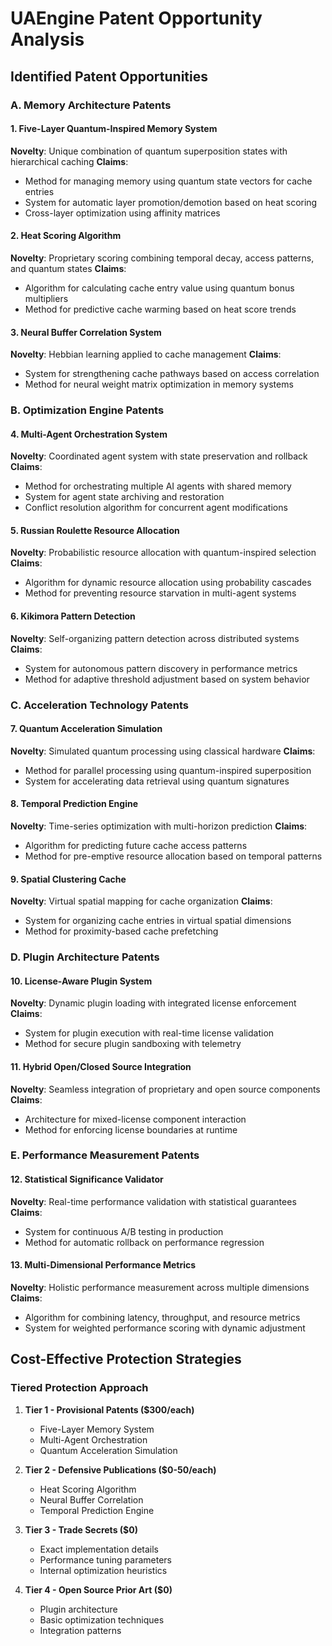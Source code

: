 # UAEngine Patent Opportunity Analysis

## Identified Patent Opportunities

### A. Memory Architecture Patents

#### 1. Five-Layer Quantum-Inspired Memory System
**Novelty**: Unique combination of quantum superposition states with hierarchical caching
**Claims**:
- Method for managing memory using quantum state vectors for cache entries
- System for automatic layer promotion/demotion based on heat scoring
- Cross-layer optimization using affinity matrices

#### 2. Heat Scoring Algorithm
**Novelty**: Proprietary scoring combining temporal decay, access patterns, and quantum states
**Claims**:
- Algorithm for calculating cache entry value using quantum bonus multipliers
- Method for predictive cache warming based on heat score trends

#### 3. Neural Buffer Correlation System
**Novelty**: Hebbian learning applied to cache management
**Claims**:
- System for strengthening cache pathways based on access correlation
- Method for neural weight matrix optimization in memory systems

### B. Optimization Engine Patents

#### 4. Multi-Agent Orchestration System
**Novelty**: Coordinated agent system with state preservation and rollback
**Claims**:
- Method for orchestrating multiple AI agents with shared memory
- System for agent state archiving and restoration
- Conflict resolution algorithm for concurrent agent modifications

#### 5. Russian Roulette Resource Allocation
**Novelty**: Probabilistic resource allocation with quantum-inspired selection
**Claims**:
- Algorithm for dynamic resource allocation using probability cascades
- Method for preventing resource starvation in multi-agent systems

#### 6. Kikimora Pattern Detection
**Novelty**: Self-organizing pattern detection across distributed systems
**Claims**:
- System for autonomous pattern discovery in performance metrics
- Method for adaptive threshold adjustment based on system behavior

### C. Acceleration Technology Patents

#### 7. Quantum Acceleration Simulation
**Novelty**: Simulated quantum processing using classical hardware
**Claims**:
- Method for parallel processing using quantum-inspired superposition
- System for accelerating data retrieval using quantum signatures

#### 8. Temporal Prediction Engine
**Novelty**: Time-series optimization with multi-horizon prediction
**Claims**:
- Algorithm for predicting future cache access patterns
- Method for pre-emptive resource allocation based on temporal patterns

#### 9. Spatial Clustering Cache
**Novelty**: Virtual spatial mapping for cache organization
**Claims**:
- System for organizing cache entries in virtual spatial dimensions
- Method for proximity-based cache prefetching

### D. Plugin Architecture Patents

#### 10. License-Aware Plugin System
**Novelty**: Dynamic plugin loading with integrated license enforcement
**Claims**:
- System for plugin execution with real-time license validation
- Method for secure plugin sandboxing with telemetry

#### 11. Hybrid Open/Closed Source Integration
**Novelty**: Seamless integration of proprietary and open source components
**Claims**:
- Architecture for mixed-license component interaction
- Method for enforcing license boundaries at runtime

### E. Performance Measurement Patents

#### 12. Statistical Significance Validator
**Novelty**: Real-time performance validation with statistical guarantees
**Claims**:
- System for continuous A/B testing in production
- Method for automatic rollback on performance regression

#### 13. Multi-Dimensional Performance Metrics
**Novelty**: Holistic performance measurement across multiple dimensions
**Claims**:
- Algorithm for combining latency, throughput, and resource metrics
- System for weighted performance scoring with dynamic adjustment

## Cost-Effective Protection Strategies

### Tiered Protection Approach

1. **Tier 1 - Provisional Patents ($300/each)**
   - Five-Layer Memory System
   - Multi-Agent Orchestration
   - Quantum Acceleration Simulation

2. **Tier 2 - Defensive Publications ($0-50/each)**
   - Heat Scoring Algorithm
   - Neural Buffer Correlation
   - Temporal Prediction Engine

3. **Tier 3 - Trade Secrets ($0)**
   - Exact implementation details
   - Performance tuning parameters
   - Internal optimization heuristics

4. **Tier 4 - Open Source Prior Art ($0)**
   - Plugin architecture
   - Basic optimization techniques
   - Integration patterns
